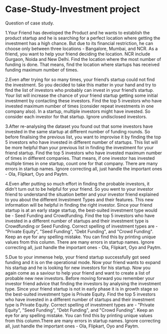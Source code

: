 # Case-Study-Investment project
Question of case study.

1.Your Friend has developed the Product and he wants to establish the product startup and he is searching for a perfect location where getting the investment has a high chance. But due to its financial restriction, he can choose only between three locations -  Bangalore, Mumbai, and NCR. As a friend, you want to help your friend deciding the location. NCR include Gurgaon, Noida and New Delhi. Find the location where the most number of funding is done. That means, find the location where startups has received funding maximum number of times.

2.Even after trying for so many times, your friend’s startup could not find the investment. So you decided to take this matter in your hand and try to find the list of investors who probably can invest in your friend’s startup. Your list will increase the chance of your friend startup getting some initial investment by contacting these investors. Find the top 5 investors who have invested maximum number of times (consider repeat investments in one company also). In a startup, multiple investors might have invested. So consider each investor for that startup. Ignore undisclosed investors.

3.After re-analysing the dataset you found out that some investors have invested in the same startup at different number of funding rounds. So before finalising the previous list, you want to improvise it by finding the top 5 investors who have invested in different number of startups. This list will be more helpful than your previous list in finding the investment for your friend startup. Find the top 5 investors who have invested maximum number of times in different companies. That means, if one investor has invested multiple times in one startup, count one for that company. There are many errors in startup names. Ignore correcting all, just handle the important ones - Ola, Flipkart, Oyo and Paytm.


4.Even after putting so much effort in finding the probable investors, it didn't turn out to be helpful for your friend. So you went to your investor friend to understand the situation better and your investor friend explained to you about the different Investment Types and their features. This new information will be helpful in finding the right investor. Since your friend startup is at an early stage startup, the best-suited investment type would be - Seed Funding and Crowdfunding. Find the top 5 investors who have invested in a different number of startups and their investment type is Crowdfunding or Seed Funding. Correct spelling of investment types are - "Private Equity", "Seed Funding", "Debt Funding", and "Crowd Funding". Keep an eye for any spelling mistake. You can find this by printing unique values from this column. There are many errors in startup names. Ignore correcting all, just handle the important ones - Ola, Flipkart, Oyo and Paytm.

5.Due to your immense help, your friend startup successfully got seed funding and it is on the operational mode. Now your friend wants to expand his startup and he is looking for new investors for his startup. Now you again come as a saviour to help your friend and want to create a list of probable new new investors. Before moving forward you remember your investor friend advice that finding the investors by analysing the investment type. Since your friend startup is not in early phase it is in growth stage so the best-suited investment type is Private Equity. Find the top 5 investors who have invested in a different number of startups and their investment type is Private Equity. Correct spelling of investment types are - "Private Equity", "Seed Funding", "Debt Funding", and "Crowd Funding". Keep an eye for any spelling mistake. You can find this by printing unique values from this column.There are many errors in startup names. Ignore correcting all, just handle the important ones - Ola, Flipkart, Oyo and Paytm.
